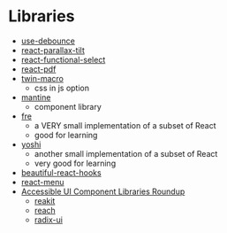 # Libraries

- [use-debounce](https://www.npmjs.com/package/use-debounce)
- [react-parallax-tilt](https://github.com/mkosir/react-parallax-tilt)
- [react-functional-select](https://github.com/based-ghost/react-functional-select)
- [react-pdf](https://react-pdf.org/)
- [twin-macro](https://github.com/ben-rogerson/twin.macro)
  - css in js option
- [mantine](https://mantine.dev/)
  - component library
- [fre](https://github.com/yisar/fre)
  - a VERY small implementation of a subset of React
  - good for learning
- [yoshi](https://github.com/joeldenning/utahjs-2019)
  - another small implementation of a subset of React
  - very good for learning
- [beautiful-react-hooks](https://github.com/antonioru/beautiful-react-hooks)
- [react-menu](https://szhsin.github.io/react-menu/)
- [Accessible UI Component Libraries Roundup](https://www.digitala11y.com/accessible-ui-component-libraries-roundup/)
  - [reakit](https://reakit.io/)
  - [reach](https://reach.tech/)
  - [radix-ui](https://www.radix-ui.com/)
